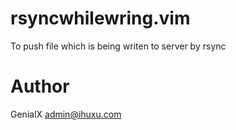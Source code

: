 # rsyncwhilewring.vim
To push file which is being writen to server by rsync

# Author
GenialX <admin@ihuxu.com>

